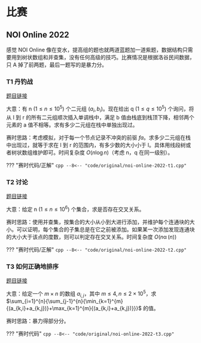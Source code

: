 # 比赛

## NOI Online 2022

感觉 NOI Online 像在变水，提高组的题也就两道蓝题加一道紫题，数据结构只需要用到树状数组和并查集，没有任何高级的技巧。比赛情况是根据洛谷民间数据，只 A 掉了前两题，最后一题写的是暴力分。

### T1 丹钓战

[题目链接](https://www.luogu.com.cn/problem/P8251)

大意：有 n $(1\leq n\leq 10^5)$ 个二元组 $(a_i,b_i)$。现在给出 q $(1\leq q\leq 10^5)$ 个询问，将从 l 到 r 的所有二元组顺次插入单调栈中，满足 b 值由栈底到栈顶下降，相邻两个元素的 a 值不相等。求有多少二元组在栈中单独出现过。

赛时思路：考虑模拟，对于每一个节点记录不冲突的前驱 $fa$。求多少二元组在栈中出现过，就等于求在 l 到 r 的范围内，有多少数的大小小于 l。具体用线段树或者树状数组维护即可。时间复杂度 $O(n \log{n})$（考虑 n，q 在同一级别）。

??? "赛时代码/正解"
    ```cpp
    --8<-- "code/original/noi-online-2022-t1.cpp"
    ```

### T2 讨论

[题目链接](https://www.luogu.com.cn/problem/P8252)

大意：给定 n $(1\leq n\leq 10^6)$ 个集合，求是否存在交叉关系。

赛时思路：使用并查集，按集合的大小从小到大进行添加，并维护每个连通块的大小。可以证明，每个集合的子集总是在它之前被添加。如果某一次添加发现连通块的大小大于该点的度数，则可以判定存在交叉关系。时间复杂度 $O(n\operatorname{\alpha}(n))$

??? "赛时代码/正解"
    ```cpp
    --8<-- "code/original/noi-online-2022-t2.cpp"
    ```

### T3 如何正确地排序

[题目链接](https://www.luogu.com.cn/problem/P8253)

大意：给定一个 $m\times n$ 的数组 $a_{i,j}$，其中 $m\leq4,n\leq 2\times 10^5$，求 $\sum_{i=1}^{n}{\sum_{j-1}^{n}{\min_{k=1}^{m}{(a_{k,i}+a_{k,j})}+\max_{k=1}^{m}{(a_{k,i}+a_{k,j})}}}$ 的值。

赛时思路：暴力得部分分。

??? "赛时代码"
    ```cpp
    --8<-- "code/original/noi-online-2022-t3.cpp"
    ```